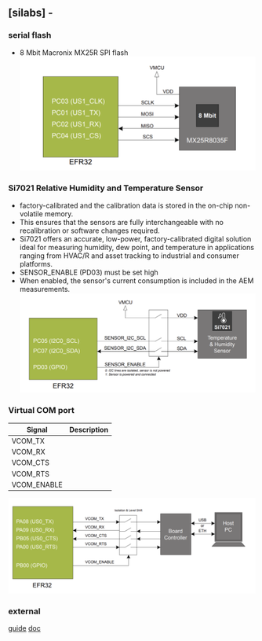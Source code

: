 ## [silabs] -


### serial flash
* 8 Mbit Macronix MX25R SPI flash
![](../assets/img/SILABS_MX25R.png)

### Si7021 Relative Humidity and Temperature Sensor
* factory-calibrated and the calibration data is stored in the on-chip non-volatile memory.
* This ensures that the sensors are fully interchangeable with no recalibration or software changes required.
* Si7021 offers an accurate, low-power, factory-calibrated digital solution ideal for measuring humidity, dew point, and temperature in
applications ranging from HVAC/R and asset tracking to industrial and consumer platforms.
* SENSOR_ENABLE (PD03) must be set high
* When enabled, the sensor's current consumption is included in the AEM
measurements.
![](../assets/img/SILABS_Si7021.png)

### Virtual COM port


|Signal|Description|
|---|---|
|VCOM_TX|
|VCOM_RX|
|VCOM_CTS|
|VCOM_RTS|
|VCOM_ENABLE|
![](../assets/img/SILABS_VIRTUAL_COM.png)

### external
[guide](https://www.silabs.com/documents/public/user-guides/ug526-brd4187c-user-guide.pdf)
[doc](https://docs.silabs.com/)